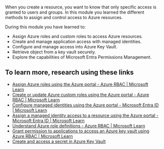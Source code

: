 When you create a resource, you want to know that only specific access is granted to users and groups. In this module you learned the different methods to assign and control access to Azure resources.

During this module you have learned to:

 -  Assign Azure roles and custom roles to access Azure resources.
 -  Create and manage application access with managed identities.
 -  Configure and manage access into Azure Key Vault.
 -  Retrieve object from a key vault securely.
 -  Explore the capabilities of Microsoft Entra Permissions Management.

## To learn more, research using these links

 -  [Assign Azure roles using the Azure portal - Azure RBAC \| Microsoft Learn](/azure/role-based-access-control/role-assignments-portal)
 -  [Create or update Azure custom roles using the Azure portal - Azure RBAC \| Microsoft Learn](/azure/role-based-access-control/custom-roles-portal)
 -  [Configure managed identities using the Azure portal - Microsoft Entra ID \| Microsoft Learn](/azure/active-directory/managed-identities-azure-resources/qs-configure-portal-windows-vm)
 -  [Assign a managed identity access to a resource using the Azure portal - Microsoft Entra ID \| Microsoft Learn](/azure/active-directory/managed-identities-azure-resources/howto-assign-access-portal)
 -  [Understand Azure role definitions - Azure RBAC \| Microsoft Learn](/azure/role-based-access-control/role-definitions)
 -  [Grant permission to applications to access an Azure key vault using Azure RBAC \| Microsoft Learn](/azure/key-vault/general/rbac-guide?tabs=azure-cli)
 -  [Create and access a secret in Azure Key Vault](/azure/key-vault/secrets/quick-create-portal)
